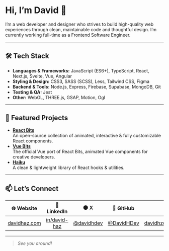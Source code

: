 # Hi, I’m David 👋

I’m a web developer and designer who strives to build high-quality web experiences through clean, maintainable code and thoughtful design. I’m currently working full-time as a Frontend Software Engineer.

---

## 🛠️ Tech Stack

- **Languages & Frameworks:** JavaScript (ES6+), TypeScript, React, Next.js, Svelte, Vue, Angular  
- **Styling & Design:** CSS3, SASS (SCSS), Less, Tailwind CSS, Figma 
- **Backend & Tools:** Node.js, Express, Firebase, Supabase, MongoDB, Git  
- **Testing & QA:** Jest
- **Other:** WebGL, THREE.js, GSAP, Motion, Ogl

---

## 🚀 Featured Projects

- **[React Bits](https://github.com/DavidHDev/react-bits)**  
  An open-source collection of animated, interactive & fully customizable React components.
- **[Vue Bits](https://github.com/DavidHDev/vue-bits)**  
  The official Vue port of React Bits, animated Vue components for creative developers.
- **[Haiku](https://github.com/DavidHDev/haiku)**  
  A clean & lightweight library of React hooks & utilities.  

---

## 📫 Let’s Connect

| 🌐 Website | 💼 LinkedIn | ⚫️ X | 🐙 GitHub | 📧 Email |
| :----------: | :--------: | :--------: | :-------: | :------: |
| [davidhaz.com](https://www.davidhaz.com/) | [in/david-haz](https://www.linkedin.com/in/david-haz/) | [@davidhdev](https://x.com/davidhdev) | [@DavidHDev](https://github.com/DavidHDev) | [davidhzdev@gmail.com](mailto:contact@davidhaz.com) |

---

> *See you around!*
